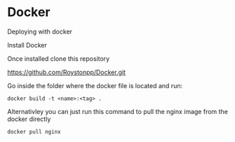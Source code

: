 # Docker
Deploying with docker

Install Docker

Once installed clone this repository

https://github.com/Roystonpp/Docker.git

Go inside the folder where the docker file is located and run:

```
docker build -t <name>:<tag> .
```
Alternativley you can just run this command to pull the nginx image from the docker directly
```
docker pull nginx
```
